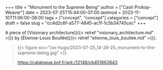 +++
title = "Monument to the Supreme Being"
author = ["Cash Prokop-Weaver"]
date = 2023-07-25T15:44:00-07:00
lastmod = 2023-11-10T11:06:00-08:00
tags = ["concept", "concept"]
categories = ["concept"]
draft = false
slug = "cc4d2c6f-a577-4845-ac1f-1c5b34745cec"
+++

A piece of [Visionary architecture]({{< relref "visionary_architecture.md" >}}) by [Étienne-Louis Boullée]({{< relref "etienne_louis_boullee.md" >}}).

> {{< figure src="/ox-hugo/2023-07-25_14-28-25_monument-to-the-supreme-being.jpg" >}}
>
> <https://catalogue.bnf.fr/ark:/12148/cb451663643>

